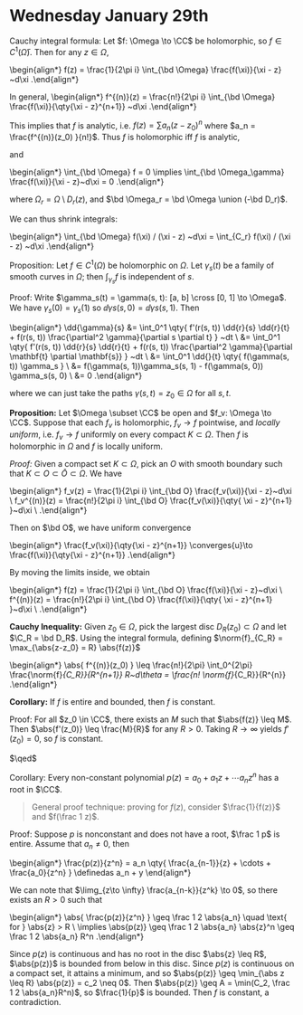 # Wednesday January 29th

Cauchy integral formula:
Let $f: \Omega \to \CC$ be holomorphic, so $f\in C^1(\bar \Omega)$.
Then for any $z\in \Omega$,

\begin{align*}
f(z) = \frac{1}{2\pi i} \int_{\bd \Omega} \frac{f(\xi)}{\xi - z} ~d\xi
.\end{align*}

In general,
\begin{align*}
f^{(n)}(z) = \frac{n!}{2\pi i} \int_{\bd \Omega} \frac{f(\xi)}{\qty{\xi - z}^{n+1}} ~d\xi
.\end{align*}

This implies that $f$ is analytic, i.e. $f(z) = \sum a_n (z-z_0)^n$ where $a_n = \frac{f^{(n)}(z_0) }{n!}$.
Thus $f$ is holomorphic iff $f$ is analytic,

and

\begin{align*}
\int_{\bd \Omega} f = 0 \implies \int_{\bd \Omega_\gamma} \frac{f(\xi)}{\xi - z}~d\xi = 0
.\end{align*}

where $\Omega_r = \Omega\setminus D_r(z)$, and $\bd \Omega_r = \bd \Omega \union (-\bd D_r)$.

We can thus shrink integrals:

\begin{align*}
\int_{\bd \Omega} f(\xi) / (\xi - z) ~d\xi = \int_{C_r} f(\xi) / (\xi - z) ~d\xi
.\end{align*}

Proposition:
Let $f\in C^1(\Omega)$ be holomorphic on $\Omega$.
Let $\gamma_s(t)$ be a family of smooth curves in $\Omega$; then $\int_{\gamma_s} f$ is independent of $s$.

Proof:
Write $\gamma_s(t) = \gamma(s, t): [a, b] \cross [0, 1] \to \Omega$.
We have $\gamma_s(0)  = \gamma_s(1)$ so $\dd{\gamma}{s}(s, 0) = \dd{\gamma}{s}(s, 1)$.
Then 


\begin{align*}
\dd{\gamma}{s} 
&= \int_0^1 \qty{ f'(r(s, t)) \dd{r}{s} \dd{r}{t} + f(r(s, t)) \frac{\partial^2 \gamma}{\partial s \partial t} } ~dt \\
&= \int_0^1 \qty{ f'(r(s, t)) \dd{r}{s} \dd{r}{t} + f(r(s, t)) \frac{\partial^2 \gamma}{\partial \mathbf{t} \partial \mathbf{s}} } ~dt \\
&= \int_0^1 \dd{}{t} \qty{ f(\gamma(s, t))  \gamma_s } \\
&= f(\gamma(s, 1))\gamma_s(s, 1) - f(\gamma(s, 0)) \gamma_s(s, 0) \\
&= 0
.\end{align*}

where we can just take the paths $\gamma(s, t) = z_0 \in \Omega$ for all $s, t$.

**Proposition:**
Let $\Omega \subset \CC$ be open and $f_v: \Omega \to \CC$.
Suppose that each $f_v$ is holomorphic, $f_v \to f$ pointwise, and *locally uniform*, i.e. $f_v \to f$ uniformly on every compact $K \subset \Omega$.
Then $f$ is holomorphic in $\Omega$ and $f$ is locally uniform.

*Proof:*
Given a compact set $K \subset \Omega$, pick an $O$ with smooth boundary such that $K \subset O \subset \bar O \subset \Omega$.
We have

\begin{align*}
f_v(z) = \frac{1}{2\pi i} \int_{\bd O} \frac{f_v(\xi)}{\xi - z}~d\xi \\
f_v^{(n)}(z) = \frac{n!}{2\pi i} \int_{\bd O} \frac{f_v(\xi)}{\qty{ \xi - z}^{n+1} }~d\xi \\
.\end{align*}

Then on $\bd O$, we have uniform convergence

\begin{align*}
\frac{f_v(\xi)}{\qty{\xi - z}^{n+1}} \converges{u}\to
\frac{f(\xi)}{\qty{\xi - z}^{n+1}}
.\end{align*}

By moving the limits inside, we obtain

\begin{align*}
f(z) = \frac{1}{2\pi i} \int_{\bd O} \frac{f(\xi)}{\xi - z}~d\xi \\
f^{(n)}(z) = \frac{n!}{2\pi i} \int_{\bd O} \frac{f(\xi)}{\qty{ \xi - z}^{n+1} }~d\xi \\
.\end{align*}

**Cauchy Inequality:**
Given $z_0\in \Omega$, pick the largest disc $D_R(z_0) \subset \Omega$ and let $\C_R = \bd D_R$.
Using the integral formula, defining $\norm{f}_{C_R} = \max_{\abs{z-z_0} = R} \abs{f(z)}$

\begin{align*}
\abs{ f^{(n)}(z_0) } \leq \frac{n!}{2\pi} \int_0^{2\pi} \frac{\norm{f}_{C_R}}{R^{n+1}} R~d\theta = \frac{n! \norm{f}_{C_R}}{R^{n}}
.\end{align*}

**Corollary:**
If $f$ is entire and bounded, then $f$ is constant.

Proof:
For all $z_0 \in \CC$, there exists an $M$ such that $\abs{f(z)} \leq M$.
Then $\abs{f'(z_0)} \leq \frac{M}{R}$ for any $R> 0$.
Taking $R\to \infty$ yields $f'(z_0) = 0$, so $f$ is constant.

$\qed$

Corollary:
Every non-constant polynomial $p(z) = a_0 + a_1z + \cdots a_n z^n$ has a root in $\CC$.

> General proof technique: proving for $f(z)$, consider $\frac{1}{f(z)}$ and $f(\frac 1 z)$.

Proof:
Suppose $p$ is nonconstant and does not have a root, $\frac 1 p$ is entire.
Assume that $a_n \neq 0$, then

\begin{align*}
\frac{p(z)}{z^n} = a_n \qty{ \frac{a_{n-1}}{z} + \cdots + \frac{a_0}{z^n}  } \definedas a_n + y
\end{align*}

We can note that $\limg_{z\to \infty} \frac{a_{n-k}}{z^k} \to 0$, so there exists an $R>0$ such that 

\begin{align*}
\abs{ \frac{p(z)}{z^n}  } \geq \frac 1 2 \abs{a_n} \quad \text{ for } \abs{z} > R \\
\implies \abs{p(z)} \geq \frac 1 2 \abs{a_n} \abs{z}^n \geq \frac 1 2 \abs{a_n} R^n
.\end{align*}

Since $p(z)$ is continuous and has no root in the disc $\abs{z} \leq R$, $\abs{p(z)}$ is bounded from below in this disc.
Since $p(z)$ is continuous on a compact set, it attains a minimum, and so $\abs{p(z)} \geq \min_{\abs z \leq R} \abs{p(z)} = c_2 \neq 0$.
Then $\abs{p(z)} \geq A = \min(C_2, \frac 1 2 \abs{a_n}R^n)$, so $\frac{1}{p}$ is bounded.
Then $f$ is constant, a contradiction.


